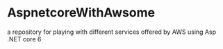 # AspnetcoreWithAwsome
a repository for playing with different services offered by AWS using Asp .NET core 6
